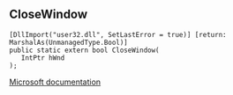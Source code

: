 ## CloseWindow

```
[DllImport("user32.dll", SetLastError = true)] [return: MarshalAs(UnmanagedType.Bool)]
public static extern bool CloseWindow(
   IntPtr hWnd
);
```

[Microsoft documentation](https://docs.microsoft.com/en-us/windows/win32/api/winuser/nf-winuser-closewindow)
